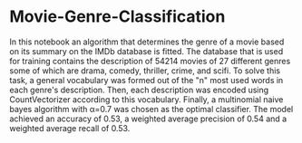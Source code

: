 # Movie-Genre-Classification
In this notebook an algorithm that determines the genre of a movie based on its summary on the IMDb database is fitted. The database that is used for training contains the description of 54214 movies of 27 different genres some of which are drama, comedy, thriller, crime, and scifi. To solve this task, a general vocabulary was formed out of the "n" most used words in each genre's description. Then, each description was encoded using CountVectorizer according to this vocabulary. Finally, a multinomial naive bayes algorithm with α=0.7 was chosen as the optimal classifier. The model achieved an accuracy of 0.53, a weighted average precision of 0.54 and a weighted average recall of 0.53.
